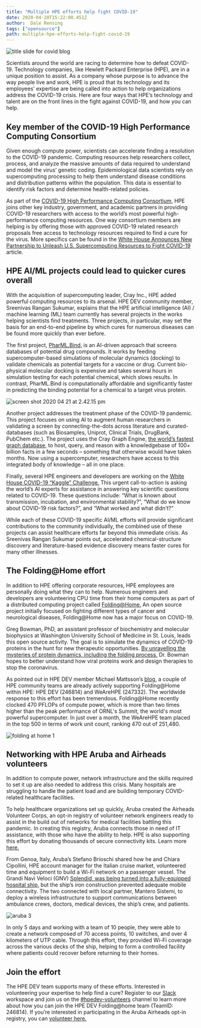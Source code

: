 ```yaml
---
title: "Multiple HPE efforts help fight COVID-19"
date: 2020-04-28T15:22:08.451Z
author:  Dale Rensing 
tags: ["opensource"]
path: multiple-hpe-efforts-help-fight-covid-19
---
```

![title slide for covid blog](https://hpe-developer-portal.s3.amazonaws.com/uploads/media/2020/3/title-slide-for-covid-blog-1588088234878.jpg)

Scientists around the world are racing to determine how to defeat COVID-19. Technology companies, like Hewlett Packard Enterprise (HPE), are in a unique position to assist. As a company whose purpose is to advance the way people live and work, HPE is proud that its technology and its employees’ expertise are being called into action to help organizations address the COVID-19 crisis. Here are four ways that HPE’s technology and talent are on the front lines in the fight against COVID-19, and how you can help.

## Key member of the COVID-19 High Performance Computing Consortium

Given enough compute power, scientists can accelerate finding a resolution to the COVID-19 pandemic. Computing resources help researchers collect, process, and analyze the massive amounts of data required to understand and model the virus’ genetic coding. Epidemiological data scientists rely on supercomputing processing to help them understand disease conditions and distribution patterns within the population. This data is essential to identify risk factors and determine health-related policies.

As part of the [COVID-19 High Performance Computing Consortium,](https://covid19-hpc-consortium.org/) HPE joins other key industry, government, and academic partners in providing COVID-19 researchers with access to the world’s most powerful high-performance computing resources. One way consortium members are helping is by offering those with approved COVID-19 related research proposals free access to technology resources required to find a cure for the virus. More specifics can be found in the [White House Announces New Partnership to Unleash U.S. Supercomputing Resources to Fight COVID-19](https://www.whitehouse.gov/briefings-statements/white-house-announces-new-partnership-unleash-u-s-supercomputing-resources-fight-covid-19/) article.

## HPE AI/ML projects could lead to quicker cures overall

With the acquisition of supercomputing leader, Cray Inc., HPE added powerful computing resources to its arsenal. HPE DEV community member, Sreenivas Rangan Sukumar, explains that the HPE artificial intelligence (AI) / machine learning (ML) team currently has several projects in the works helping scientists find treatments. Three projects, in particular, may set the basis for an end-to-end pipeline by which cures for numerous diseases can be found more quickly than ever before.

The first project, [PharML.Bind,](https://github.com/jbalma/pharml) is an AI-driven approach that screens databases of potential drug compounds. It works by feeding supercomputer-based simulations of molecular dynamics (docking) to validate chemicals as potential targets for a vaccine or drug. Current bio-physical molecular docking is expensive and takes several hours in simulation testing for each potential chemical, which slows results. In contrast, PharML.Bind is computationally affordable and significantly faster in predicting the binding potential for a chemical to a target virus protein.


![screen shot 2020 04 21 at 2.42.15 pm](https://hpe-developer-portal.s3.amazonaws.com/uploads/media/2020/3/screen-shot-2020-04-21-at-24215-pm-1588088160374.PNG)

Another project addresses the treatment phase of the COVID-19 pandemic. This project focuses on using AI to augment human researchers in validating a screen by connecting-the-dots across literature and curated-databases (such as Biosamples, Uniprot, Clinical Trials, DrugBank, PubChem etc.). The project uses the Cray Graph Engine, [the world’s fastest graph database,](https://www.cray.com/blog/cray-graph-engine-takes-trillion-triples/) to host, query, and reason with a knowledgebase of 100+ billion facts in a few seconds – something that otherwise would have taken months. Now using a supercomputer, researchers have access to this integrated body of knowledge – all in one place.

Finally, several HPE engineers and developers are working on the [White House COVID-19 “Kaggle” Challenge.](https://www.kaggle.com/allen-institute-for-ai/CORD-19-research-challenge/data) This urgent call-to-action is asking the world’s AI experts for assistance in answering key scientific questions related to COVID-19. These questions include: “What is known about transmission, incubation, and environmental stability?”, “What do we know about COVID-19 risk factors?”, and “What worked and what didn’t?”

While each of these COVID-19 specific AI/ML efforts will provide significant contributions to the community individually, the combined use of these projects can assist healthcare efforts far beyond this immediate crisis. As Sreenivas Rangan Sukumar points out, accelerated chemical-structure discovery and literature-based evidence discovery means faster cures for many other illnesses. 

## The Folding@Home effort

In addition to HPE offering corporate resources, HPE employees are personally doing what they can to help. Numerous engineers and developers are volunteering CPU time from their home computers as part of a distributed computing project called [Folding@Home.](https://foldingathome.org/) An open source project initially focused on fighting different types of cancer and neurological diseases, Folding@Home now has a major focus on COVID-19.

Greg Bowman, PhD, an assistant professor of biochemistry and molecular biophysics at Washington University School of Medicine in St. Louis, leads this open source activity. The goal is to simulate the dynamics of COVID-19 proteins in the hunt for new therapeutic opportunities. [By unravelling the mysteries of protein dynamics, including the folding process,](https://foldingathome.org/2020/03/15/coronavirus-what-were-doing-and-how-you-can-help-in-simple-terms/) Dr. Bowman hopes to better understand how viral proteins work and design therapies to stop the coronavirus.

As pointed out in HPE DEV member Michael Mattsson’s [blog,](https://datamattsson.tumblr.com/post/613349069061046272/lets-hack-covid-19) a couple of HPE community teams are already actively supporting Folding@Home within HPE: HPE DEV (246814) and WeAreHPE (247332). The worldwide response to this effort has been tremendous. Folding@Home recently clocked 470 PFLOPs of compute power, which is more than two times higher than the peak performance of ORNL's Summit, the world's most powerful supercomputer. In just over a month, the WeAreHPE team placed in the top 500 in terms of work unit count, ranking 470 out of 251,480.


![folding at home 1](https://hpe-developer-portal.s3.amazonaws.com/uploads/media/2020/3/folding-at-home-1-1588088181250.png)

## Networking with HPE Aruba and Airheads volunteers

In addition to compute power, network infrastructure and the skills required to set it up are also needed to address this crisis. Many hospitals are struggling to handle the patient load and are building temporary COVID-related healthcare facilities. 

To help healthcare organizations set up quickly, Aruba created the Airheads Volunteer Corps, an opt-in registry of volunteer network engineers ready to assist in the build out of networks for medical facilities battling this pandemic. In creating this registry, Aruba connects those in need of IT assistance, with those who have the ability to help. HPE is also supporting this effort by donating thousands of secure connectivity kits. Learn more [here.](https://community.arubanetworks.com/t5/Community-Matters-Blog/Airheads-Volunteer-Corps-and-Healthcare-Connectivity-Bundles/ba-p/645495)

From Genoa, Italy, Aruba’s Stefano Brioschi shared how he and Chiara Cipollini, HPE account manager for the Italian cruise market, volunteered time and equipment to build a Wi-Fi network on a passenger vessel. The Grandi Navi Veloci (GNV) [Splendid, was being turned into a fully-equipped hospital ship,](https://www.seatrade-cruise.com/news/splendid-case-study-how-first-passenger-ship-was-transformed-coronavirus-relief) but the ship’s iron construction prevented adequate mobile connectivity. The two connected with local partner, Mantero Sistemi, to deploy a wireless infrastructure to support communications between ambulance crews, doctors, medical devices, the ship’s crew, and patients.


![aruba 3](https://hpe-developer-portal.s3.amazonaws.com/uploads/media/2020/3/aruba-3-1588088198966.jpg)

In only 5 days and working with a team of 10 people, they were able to create a network composed of 70 access points, 10 switches, and over 4 kilometers of UTP cable. Through this effort, they provided Wi-Fi coverage across the various decks of the ship, helping to form a controlled facility where patients could recover before returning to their homes.

## Join the effort

The HPE DEV team supports many of these efforts. Interested in volunteering your expertise to help find a cure? Register to our [Slack](https://slack.hpedev.io/) workspace and join us on the [#hpedev-volunteers](https://hpedev.slack.com/archives/CSA0R2T7B) channel to learn more about how you can join the HPE DEV Folding@home team (TeamID: 246814). If you’re interested in participating in the Aruba Airheads opt-in registry, you can [volunteer here.](https://connect.arubanetworks.com/Airheads_Volunteer_Corps)
